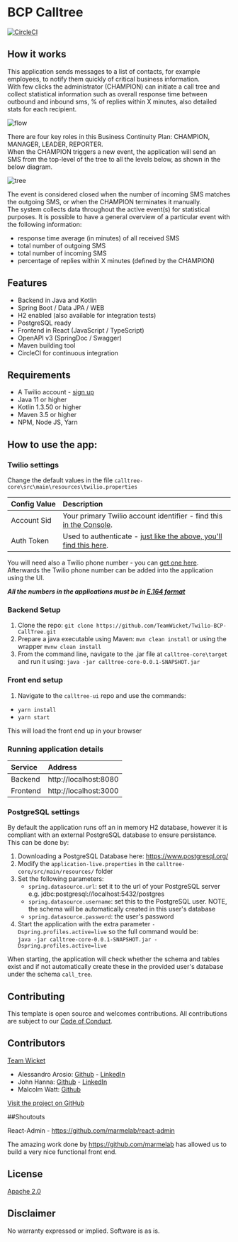 # BCP Calltree

[![CircleCI](https://circleci.com/gh/TeamWicket/Twilio-BCP-CallTree.svg?style=svg)](https://circleci.com/gh/TeamWicket/Twilio-BCP-CallTree)

## How it works

This application sends messages to a list of contacts, for example employees, to notify them quickly of critical business information. <br />
With few clicks the administrator (CHAMPION) can initiate a call tree and collect statistical information such as overall
response time between outbound and inbound sms, % of replies within X minutes, also detailed stats for each recipient.

![flow](https://i.ibb.co/H4qZ1v4/Initiation.png)

There are four key roles in this Business Continuity Plan: CHAMPION, MANAGER, LEADER, REPORTER. <br />
When the CHAMPION triggers a new event, the application will send an SMS from the top-level of the tree to all the
levels below, as shown in the below diagram.

![tree](https://i.ibb.co/kDyM1v6/role-tree.png)

The event is considered closed when the number of incoming SMS matches the outgoing SMS, or when the CHAMPION terminates it manually. <br />
The system collects data throughout the active event(s) for statistical purposes. It is possible to have a general overview
of a particular event with the following information:
* response time average (in minutes) of all received SMS
* total number of outgoing SMS
* total number of incoming SMS
* percentage of replies within X minutes (defined by the CHAMPION)

## Features
- Backend in Java and Kotlin
- Spring Boot / Data JPA / WEB
- H2 enabled (also available for integration tests)
- PostgreSQL ready
- Frontend in React (JavaScript / TypeScript)
- OpenAPI v3 (SpringDoc / Swagger)
- Maven building tool
- CircleCI for continuous integration

## Requirements
* A Twilio account - [sign up](https://www.twilio.com/try-twilio)
* Java 11 or higher
* Kotlin 1.3.50 or higher
* Maven 3.5 or higher
* NPM, Node JS, Yarn

## How to use the app:

### Twilio settings
Change the default values in the file `calltree-core\src\main\resources\twilio.properties`

| Config&nbsp;Value | Description                                                                                                                                                  |
| :---------------- | :----------------------------------------------------------------------------------------------------------------------------------------------------------- |
| Account&nbsp;Sid  | Your primary Twilio account identifier - find this [in the Console](https://www.twilio.com/console).                                                         |
| Auth&nbsp;Token   | Used to authenticate - [just like the above, you'll find this here](https://www.twilio.com/console).                                                         |

You will need also a Twilio phone number - you can [get one here](https://www.twilio.com/console/phone-numbers/incoming).  Afterwards the Twilio phone number can be added into the application using the UI.

***All the numbers in the applications must be in [E.164 format](https://en.wikipedia.org/wiki/E.164)***

### Backend Setup
1. Clone the repo: `git clone https://github.com/TeamWicket/Twilio-BCP-CallTree.git`
2. Prepare a java executable using Maven: `mvn clean install` or using the wrapper `mvnw clean install`
3. From the command line, navigate to the .jar file at `calltree-core\target` and run it using: `java -jar calltree-core-0.0.1-SNAPSHOT.jar`

### Front end setup
1. Navigate to the `calltree-ui` repo and use the commands:
* `yarn install`
* `yarn start`

This will load the front end up in your browser
### Running application details

| Service | Address |
|:--- | :--- |
| Backend | http://localhost:8080 |
| Frontend | http://localhost:3000 |

### PostgreSQL settings

By default the application runs off an in memory H2 database, however it is compliant with an external PostgreSQL database to ensure persistance.  This can be done by:

1.  Downloading a PostgreSQL Database here: https://www.postgresql.org/
2.  Modify the `application-live.properties` in the `calltree-core/src/main/resources/` folder
3.  Set the following parameters:
     *  `spring.datasource.url`:  set it to the url of your PostgreSQL server e.g. jdbc:postgresql://localhost:5432/postgres
     *  `spring.datasource.username`:  set this to the PostgreSQL user.  NOTE, the schema will be automatically created in this user's database
     *  `spring.datasource.password`:  the user's password
4.  Start the application with the extra parameter `-Dspring.profiles.active=live` so the full command would be:  
   `java -jar calltree-core-0.0.1-SNAPSHOT.jar -Dspring.profiles.active=live`

When starting, the application will check whether the schema and tables exist and if not automatically create these in the provided user's database under the schema `call_tree`. 

## Contributing

This template is open source and welcomes contributions. All contributions are subject to our [Code of Conduct](https://github.com/TeamWicket/Twilio-BCP-CallTree/blob/master/CODE_OF_CONDUCT.md).

## Contributors
[Team Wicket](https://github.com/TeamWicket/Twilio-BCP-CallTree/graphs/contributors)
* Alessandro Arosio: [Github](https://github.com/AlessandroArosio) - [LinkedIn](https://www.linkedin.com/in/alessandroarosio-uk/)
* John Hanna: [Github](https://github.com/jhanna60) - [LinkedIn](https://www.linkedin.com/in/john-hanna-87123080/)
* Malcolm Watt: [Github](https://github.com/malc54)

[Visit the project on GitHub](https://github.com/TeamWicket/Twilio-BCP-CallTree)


##Shoutouts

React-Admin - https://github.com/marmelab/react-admin

The amazing work done by https://github.com/marmelab has allowed us to build a very nice functional front end.
## License

[Apache 2.0](https://www.apache.org/licenses/LICENSE-2.0)

## Disclaimer

No warranty expressed or implied. Software is as is.
